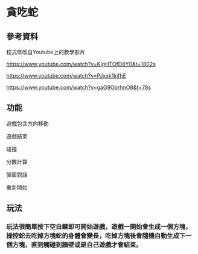 # 貪吃蛇
## 參考資料
程式修改自Youtube上的教學影片

https://www.youtube.com/watch?v=KlgHTOfD8Y0&t=1802s

https://www.youtube.com/watch?v=PJxxk1kifhE

https://www.youtube.com/watch?v=gaG9ObrhnO8&t=78s
## 功能

遊戲包含方向移動

遊戲結束

碰撞

分數計算

彈窗對話

重新開始

## 玩法

### 玩法很簡單按下空白鍵即可開始遊戲，遊戲一開始會生成一個方塊，操控蛇去吃掉方塊蛇的身體會變長，吃掉方塊後會隨機自動生成下一個方塊，直到觸碰到牆壁或是自己遊戲才會結束。
